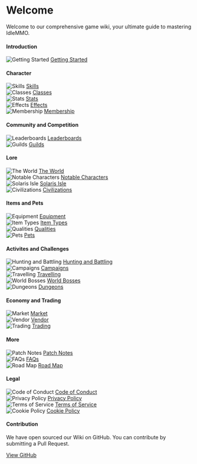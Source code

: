 # Welcome
Welcome to our comprehensive game wiki, your ultimate guide to mastering IdleMMO. 

<div class="grid grid-cols-1 sm:grid-cols-2 xl:grid-cols-4 divide-y divide-gray-800 gap-4 xl:gap-y-12 border-t border-gray-800 mt-4">
<div>

#### Introduction
![Getting Started](https://cdn.idle-mmo.com/cdn-cgi/image/width=20,height=20/uploaded/skins/xsEMoJTtsDFbxlYt120rt2p20MIWpc-metacmVjaXBlLnBuZw==-.png) [Getting Started](/wiki/gameplay-basics/getting-started?same_window=true)

</div>

<div>

#### Character
![Skills](https://cdn.idle-mmo.com/cdn-cgi/image/width=20,height=20/uploaded/skins/DKC4LgMAyoUlDmo99LJOVbtUZsezIi-metad29vZGN1dHRpbmcucG5n-.png) [Skills](/wiki/character/skills?same_window=true)\
![Classes](https://cdn.idle-mmo.com/cdn-cgi/image/width=26,height=20/classes/forsaken.png) [Classes](/wiki/character/classes?same_window=true)\
![Stats](https://cdn.idle-mmo.com/cdn-cgi/image/width=26,height=20/stats/strength.png) [Stats](/wiki/character/stats?same_window=true)\
![Effects](https://cdn.idle-mmo.com/cdn-cgi/image/width=26,height=20/uploaded/skins/mqplcNi12qglIBOu2FPOXLRtX99VgK-metabW9kZXJhdGUtZXhwMi5wbmc=-.png) [Effects](/wiki/character/effects?same_window=true)\
![Membership](https://cdn.idle-mmo.com/cdn-cgi/image/width=20,height=20/global/membership.png) [Membership](/wiki/character/membership?same_window=true)

</div>
<div>

#### Community and Competition

![Leaderboards](https://cdn.idle-mmo.com/cdn-cgi/image/width=20,height=20/tasks/total_skill.png) [Leaderboards](/wiki/community-and-competition/leaderboards?same_window=true)\
![Guilds](https://cdn.idle-mmo.com/cdn-cgi/image/width=20,height=20/uploaded/skins/01HQQJQD8BME4JCHG9H879XM0Q.png) [Guilds](/wiki/community-and-competition/guilds?same_window=true)

</div>
<div>

#### Lore
![The World](https://cdn.idle-mmo.com/cdn-cgi/image/width=26,height=20/uploaded/skins/xsEMoJTtsDFbxlYt120rt2p20MIWpc-metacmVjaXBlLnBuZw==-.png) [The World](/wiki/lore/the-world?same_window=true)\
![Notable Characters](https://cdn.idle-mmo.com/cdn-cgi/image/width=20,height=20/uploaded/skins/ZFIbaxVCwGZQpimXrC31ys6KdZwRzl-metaQ2VsZXN0cmlhLnBuZw==-.png) [Notable Characters](/wiki/lore/notable-characters?same_window=true)\
![Solaris Isle](https://cdn.idle-mmo.com/cdn-cgi/image/width=20,height=20,fit=cover/global/world-map.png) [Solaris Isle](/wiki/lore/solaris-isle?same_window=true)\
![Civilizations](https://cdn.idle-mmo.com/cdn-cgi/image/width=26,height=20/uploaded/skins/xsEMoJTtsDFbxlYt120rt2p20MIWpc-metacmVjaXBlLnBuZw==-.png) [Civilizations](/wiki/lore/civilizations?same_window=true)

</div>
<div>

#### Items and Pets
![Equipment](https://cdn.idle-mmo.com/cdn-cgi/image/width=20,height=20/uploaded/skins/sEcpQ2y73QJB9p2npUDwKSrHhskKmn-metadGluLWNoZXN0cGxhdGUucG5n-.png) [Equipment](/wiki/items-and-pets/equipment?same_window=true)\
![Item Types](https://cdn.idle-mmo.com/cdn-cgi/image/width=20,height=20/skins/items/ore/coal.png) [Item Types](/wiki/items-and-pets/item-types?same_window=true)\
![Qualities](https://cdn.idle-mmo.com/cdn-cgi/image/width=26,height=20/tasks/upgrade_item.png) [Qualities](/wiki/items-and-pets/qualities?same_window=true)\
![Pets](https://cdn.idle-mmo.com/cdn-cgi/image/width=20,height=20/uploaded/skins/2x5db3TybHBA4SwXmd0S2K5bLWjTss-metac2hlbGx5LnBuZw==-.png) [Pets](/wiki/items-and-pets/pets?same_window=true)

</div>
<div>

#### Activites and Challenges
![Hunting and Battling](https://cdn.idle-mmo.com/cdn-cgi/image/width=20,height=20/uploaded/skins/ryXY3r3TY70wWquLMMZ7idvKVR19GS-metaaHVudGluZy1pbWFnZS5wbmc=-.png) [Hunting and Battling](/wiki/activities-and-challenges/hunting-and-battling?same_window=true)\
![Campaigns](https://cdn.idle-mmo.com/cdn-cgi/image/width=20,height=20/campaigns/halloween-icon.png) [Campaigns](/wiki/activities-and-challenges/campaigns?same_window=true)\
![Travelling](https://cdn.idle-mmo.com/cdn-cgi/image/width=20,height=20/global/map.png) [Travelling](/wiki/activities-and-challenges/travelling?same_window=true)\
![World Bosses](https://cdn.idle-mmo.com/cdn-cgi/image/width=20,height=20/uploaded/skins/slGUwMeiU4U6cvDSxAXLxMHKt1qCXb-metaaXNhZG9yYS5wbmc=-.png) [World Bosses](/wiki/activities-and-challenges/world-bosses?same_window=true)\
![Dungeons](https://cdn.idle-mmo.com/cdn-cgi/image/height=20,width=20/uploaded/skins/oBMoNPGBgzuTQvuhza2EzfHTlTk6Jx-metabWluZXMucG5n-.png) [Dungeons](/wiki/activities-and-challenges/dungeons?same_window=true)

</div>
<div>

#### Economy and Trading
![Market](https://cdn.idle-mmo.com/cdn-cgi/image/width=20,height=20/global/gold_coin.png) [Market](/wiki/economy-and-trading/market?same_window=true)\
![Vendor](https://cdn.idle-mmo.com/cdn-cgi/image/width=20,height=20/global/token.png) [Vendor](/wiki/economy-and-trading/vendor?same_window=true)\
![Trading](https://cdn.idle-mmo.com/cdn-cgi/image/width=20,height=20/global/gold_coin.png) [Trading](/wiki/economy-and-trading/trading?same_window=true)

</div>
<div>

#### More
![Patch Notes](https://cdn.idle-mmo.com/cdn-cgi/image/width=26,height=20/uploaded/skins/xsEMoJTtsDFbxlYt120rt2p20MIWpc-metacmVjaXBlLnBuZw==-.png) [Patch Notes](/wiki/more/patch-notes?same_window=true)\
![FAQs](https://cdn.idle-mmo.com/cdn-cgi/image/width=26,height=20/uploaded/skins/xsEMoJTtsDFbxlYt120rt2p20MIWpc-metacmVjaXBlLnBuZw==-.png) [FAQs](/wiki/more/faqs?same_window=true)\
![Road Map](https://cdn.idle-mmo.com/cdn-cgi/image/width=26,height=20/uploaded/skins/xsEMoJTtsDFbxlYt120rt2p20MIWpc-metacmVjaXBlLnBuZw==-.png) [Road Map](https://trello.com/b/CxIn7i5B/idlemmo-public-roadmap)

</div>
<div>

#### Legal
![Code of Conduct](https://cdn.idle-mmo.com/cdn-cgi/image/width=26,height=20/uploaded/skins/xsEMoJTtsDFbxlYt120rt2p20MIWpc-metacmVjaXBlLnBuZw==-.png) [Code of Conduct](/legal/code-of-conduct?same_window=true)\
![Privacy Policy](https://cdn.idle-mmo.com/cdn-cgi/image/width=26,height=20/uploaded/skins/xsEMoJTtsDFbxlYt120rt2p20MIWpc-metacmVjaXBlLnBuZw==-.png) [Privacy Policy](/legal/privacy?same_window=true)\
![Terms of Service](https://cdn.idle-mmo.com/cdn-cgi/image/width=26,height=20/uploaded/skins/xsEMoJTtsDFbxlYt120rt2p20MIWpc-metacmVjaXBlLnBuZw==-.png) [Terms of Service](/legal/terms?same_window=true)\
![Cookie Policy](https://cdn.idle-mmo.com/cdn-cgi/image/width=26,height=20/uploaded/skins/xsEMoJTtsDFbxlYt120rt2p20MIWpc-metacmVjaXBlLnBuZw==-.png) [Cookie Policy](/legal/cookies?same_window=true)

</div>
<div class="xl:col-span-2">

#### Contribution

We have open sourced our Wiki on GitHub. You can contribute by submitting a Pull Request.

[View GitHub](https://github.com/galahad-creative/idle-mmo-wiki)

</div>
</div>


















